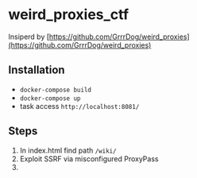 # weird_proxies_ctf

Insiperd by [https://github.com/GrrrDog/weird_proxies](https://github.com/GrrrDog/weird_proxies)

## Installation
- `docker-compose build`
- `docker-compose up`
- task access `http://localhost:8081/`

## Steps
1. In index.html find path `/wiki/`
2. Exploit SSRF via misconfigured ProxyPass
3. 